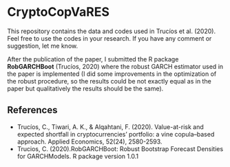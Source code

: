 # CryptoCopVaRES


This repository contains the data and codes used in Trucíos et al. (2020). Feel free to use the codes in your research. If you have any comment or suggestion, let me know.

After the publication of the paper, I submitted the R package **RobGARCHBoot** (Trucíos, 2020) where the robust GARCH estimator used in the paper is implemented (I did some improvements in the optimization of the robust procedure, so the results could be not exactly equal as in the paper but qualitatively the results should be the same).


## References

- Trucíos, C., Tiwari, A. K., & Alqahtani, F. (2020). Value-at-risk and expected shortfall in cryptocurrencies’ portfolio: a vine copula–based approach. Applied Economics, 52(24), 2580-2593.
- Trucios,  C.  (2020).RobGARCHBoot:   Robust  Bootstrap  Forecast  Densities  for  GARCHModels.  R package version 1.0.1
